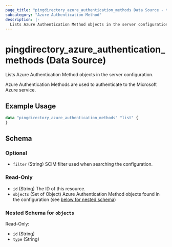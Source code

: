 ```yaml
---
page_title: "pingdirectory_azure_authentication_methods Data Source - terraform-provider-pingdirectory"
subcategory: "Azure Authentication Method"
description: |-
  Lists Azure Authentication Method objects in the server configuration.
---
```


# pingdirectory_azure_authentication_methods (Data Source)

Lists Azure Authentication Method objects in the server configuration.

Azure Authentication Methods are used to authenticate to the Microsoft Azure service.

## Example Usage

```terraform
data "pingdirectory_azure_authentication_methods" "list" {
}
```

<!-- schema generated by tfplugindocs -->
## Schema

### Optional

- `filter` (String) SCIM filter used when searching the configuration.

### Read-Only

- `id` (String) The ID of this resource.
- `objects` (Set of Object) Azure Authentication Method objects found in the configuration (see [below for nested schema](#nestedatt--objects))

<a id="nestedatt--objects"></a>
### Nested Schema for `objects`

Read-Only:

- `id` (String)
- `type` (String)

